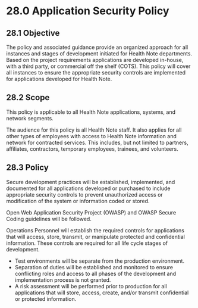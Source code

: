 # 28.0 Application Security Policy

## 28.1 Objective

The policy and associated guidance provide an organized approach for all instances and stages of development initiated for Health Note departments.  Based on the project requirements applications are developed in-house, with a third party, or commercial off the shelf (COTS). This policy will cover all instances to ensure the appropriate security controls are implemented for applications developed for Health Note.

## 28.2 Scope

This policy is applicable to all Health Note applications, systems, and network segments.

The audience for this policy is all Health Note staff.  It also applies for all other types of employees with access to Health Note information and network for contracted services. This includes, but not limited to partners, affiliates, contractors, temporary employees, trainees, and volunteers.  

## 28.3 Policy

Secure development practices will be established, implemented, and documented for all applications developed or purchased to include appropriate security controls to prevent unauthorized access or modification of the system or information coded or stored. 

Open Web Application Security Project (OWASP) and OWASP Secure Coding guidelines will be followed. 

Operations Personnel will establish the required controls for applications that will access, store, transmit, or manipulate protected and confidential information. These controls are required for all life cycle stages of development. 

- Test environments will be separate from the production environment.
- Separation of duties will be established and monitored to ensure conflicting roles and access to all phases of the development and implementation process is not granted.
- A risk assessment will be performed prior to production for all applications that will store, access, create, and/or transmit confidential or protected information. 